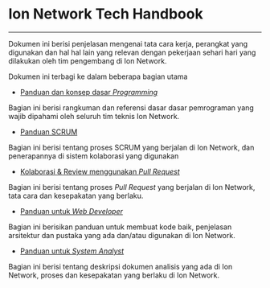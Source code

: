 # Ion Network Tech Handbook
---


Dokumen ini berisi penjelasan mengenai tata cara kerja, perangkat yang digunakan dan hal hal lain yang relevan dengan pekerjaan sehari hari yang dilakukan oleh tim pengembang di Ion Network. 

Dokumen ini terbagi ke dalam beberapa bagian utama

- [Panduan dan konsep dasar _Programming_](https://github.com/ionnetwork-tech/Ionnetwork-handbook/blob/main/programming-concepts.md)

Bagian ini berisi rangkuman dan referensi dasar dasar pemrograman yang wajib dipahami oleh seluruh tim teknis Ion Network.

- [Panduan SCRUM](https://github.com/ionnetwork-tech/Ionnetwork-handbook/blob/main/scrum.md)

Bagian ini berisi tentang proses SCRUM yang berjalan di Ion Network, dan penerapannya di sistem kolaborasi yang digunakan

- [Kolaborasi & Review menggunakan _Pull Request_](https://github.com/ionnetwork-tech/Ionnetwork-handbook/blob/main/pull-request-workflow.md)

Bagian ini berisi tentang proses _Pull Request_ yang berjalan di Ion Network, tata cara dan kesepakatan yang berlaku.

- [Panduan untuk _Web Developer_](https://github.com/ionnetwork-tech/Ionnetwork-handbook/blob/main/web-development.md)

Bagian ini berisikan panduan untuk membuat kode baik, penjelasan arsitektur dan pustaka yang ada dan/atau digunakan di Ion Network.

- [Panduan untuk _System Analyst_](https://github.com/ionnetwork-tech/Ionnetwork-handbook/blob/main/software-analysis.md)

Bagian ini berisi tentang deskripsi dokumen analisis yang ada di Ion Network, proses dan kesepakatan yang berlaku di Ion Network.

